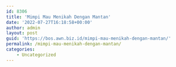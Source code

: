 ```yaml
---
id: 8306
title: 'Mimpi Mau Menikah Dengan Mantan'
date: '2022-07-27T16:18:58+00:00'
author: admin
layout: post
guid: 'https://bos.awn.biz.id/mimpi-mau-menikah-dengan-mantan/'
permalink: /mimpi-mau-menikah-dengan-mantan/
categories:
    - Uncategorized
---
```


